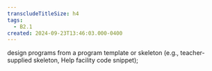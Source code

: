 ```yaml
---
transcludeTitleSize: h4
tags:
  - B2.1
created: 2024-09-23T13:46:03.000-0400
---
```

design programs from a program template or skeleton (e.g., teacher-supplied skeleton, Help facility code snippet);